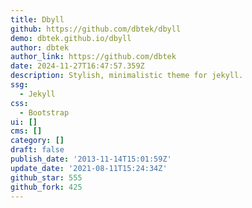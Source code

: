 ```yaml
---
title: Dbyll
github: https://github.com/dbtek/dbyll
demo: dbtek.github.io/dbyll
author: dbtek
author_link: https://github.com/dbtek
date: 2024-11-27T16:47:57.359Z
description: Stylish, minimalistic theme for jekyll.
ssg:
  - Jekyll
css:
  - Bootstrap
ui: []
cms: []
category: []
draft: false
publish_date: '2013-11-14T15:01:59Z'
update_date: '2021-08-11T15:24:34Z'
github_star: 555
github_fork: 425
---
```

